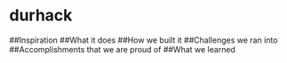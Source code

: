# durhack

##Inspiration
##What it does
##How we built it
##Challenges we ran into
##Accomplishments that we are proud of
##What we learned
